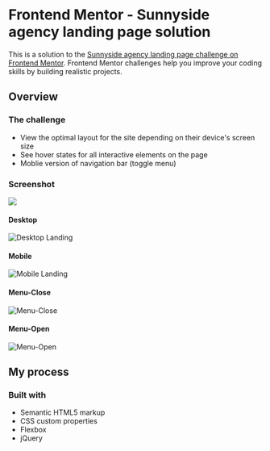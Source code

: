 # Frontend Mentor - Sunnyside agency landing page solution

This is a solution to the [Sunnyside agency landing page challenge on Frontend Mentor](https://www.frontendmentor.io/challenges/sunnyside-agency-landing-page-7yVs3B6ef). Frontend Mentor challenges help you improve your coding skills by building realistic projects.

## Overview

### The challenge
- View the optimal layout for the site depending on their device's screen size
- See hover states for all interactive elements on the page
- Moblie version of navigation bar (toggle menu)

### Screenshot

![](./screenshot.jpg)
#### Desktop
![](./desktop.png?raw=true "Desktop Landing")
#### Mobile
![](./mobile1.png?raw=true "Mobile Landing")
#### Menu-Close
![](./menu-close.png?raw=true "Menu-Close")
#### Menu-Open
![](./menu-open.png?raw=true "Menu-Open")

## My process

### Built with
- Semantic HTML5 markup
- CSS custom properties
- Flexbox
- jQuery
